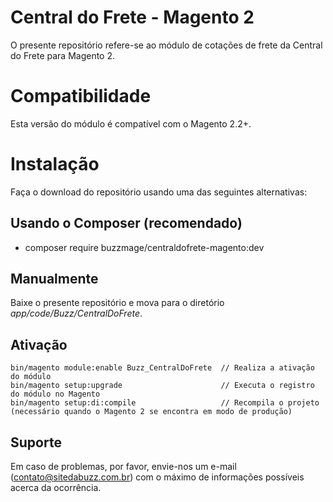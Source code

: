 # Central do Frete - Magento 2

O presente repositório refere-se ao módulo de cotações de frete da Central do Frete para Magento 2.

# Compatibilidade

Esta versão do módulo é compatível com o Magento 2.2+.

# Instalação
Faça o download do repositório usando uma das seguintes alternativas:

## Usando o Composer (recomendado)
- composer require buzzmage/centraldofrete-magento:dev

## Manualmente
Baixe o presente repositório e mova para o diretório *app/code/Buzz/CentralDoFrete*.

## Ativação
```
bin/magento module:enable Buzz_CentralDoFrete  // Realiza a ativação do módulo
bin/magento setup:upgrade                      // Executa o registro do módulo no Magento
bin/magento setup:di:compile                   // Recompila o projeto (necessário quando o Magento 2 se encontra em modo de produção)
```

## Suporte
Em caso de problemas, por favor, envie-nos um e-mail (contato@sitedabuzz.com.br) com o máximo de informações possíveis acerca da ocorrência.
